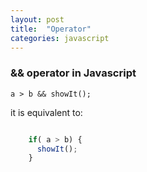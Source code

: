 ```yaml
---
layout: post
title:  "Operator"
categories: javascript
---
```

### && operator in Javascript
`a > b && showIt();`

it is equivalent to:

```javascript

	if( a > b) {
	  showIt();
	}
	
```
